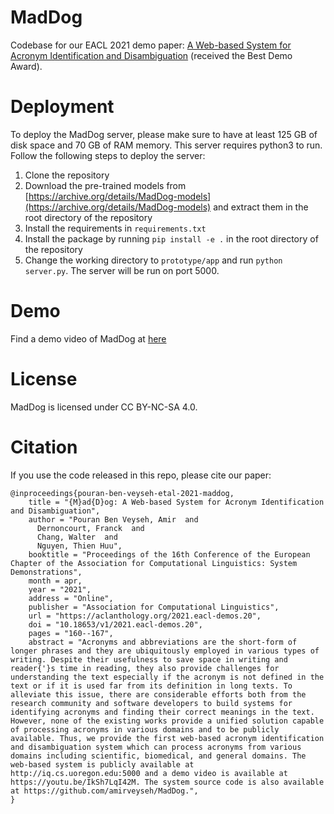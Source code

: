 # MadDog

Codebase for our EACL 2021 demo paper: [A Web-based System for Acronym Identification and Disambiguation](https://aclanthology.org/2021.eacl-demos.20.pdf) (received the Best Demo Award).

# Deployment

To deploy the MadDog server, please make sure to have at least 125 GB of disk space and 70 GB of RAM memory. This server requires python3 to run. Follow the following steps to deploy the server:

1. Clone the repository
2. Download the pre-trained models from [https://archive.org/details/MadDog-models](https://archive.org/details/MadDog-models) and extract them in the root directory of the repository
3. Install the requirements in `requirements.txt`
4. Install the package by running `pip install -e .` in the root directory of the repository
5. Change the working directory to `prototype/app` and run `python server.py`. The server will be run on port 5000.

# Demo

Find a demo video of MadDog at [here](https://www.youtube.com/watch?v=IkSh7LqI42M)

# License

MadDog is licensed under CC BY-NC-SA 4.0.


# Citation

If you use the code released in this repo, please cite our paper:

```
@inproceedings{pouran-ben-veyseh-etal-2021-maddog,
    title = "{M}ad{D}og: A Web-based System for Acronym Identification and Disambiguation",
    author = "Pouran Ben Veyseh, Amir  and
      Dernoncourt, Franck  and
      Chang, Walter  and
      Nguyen, Thien Huu",
    booktitle = "Proceedings of the 16th Conference of the European Chapter of the Association for Computational Linguistics: System Demonstrations",
    month = apr,
    year = "2021",
    address = "Online",
    publisher = "Association for Computational Linguistics",
    url = "https://aclanthology.org/2021.eacl-demos.20",
    doi = "10.18653/v1/2021.eacl-demos.20",
    pages = "160--167",
    abstract = "Acronyms and abbreviations are the short-form of longer phrases and they are ubiquitously employed in various types of writing. Despite their usefulness to save space in writing and reader{'}s time in reading, they also provide challenges for understanding the text especially if the acronym is not defined in the text or if it is used far from its definition in long texts. To alleviate this issue, there are considerable efforts both from the research community and software developers to build systems for identifying acronyms and finding their correct meanings in the text. However, none of the existing works provide a unified solution capable of processing acronyms in various domains and to be publicly available. Thus, we provide the first web-based acronym identification and disambiguation system which can process acronyms from various domains including scientific, biomedical, and general domains. The web-based system is publicly available at http://iq.cs.uoregon.edu:5000 and a demo video is available at https://youtu.be/IkSh7LqI42M. The system source code is also available at https://github.com/amirveyseh/MadDog.",
}
```
